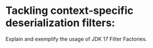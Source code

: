 # Tackling context-specific deserialization filters:

Explain and exemplify the usage of JDK 17 Filter Factories.